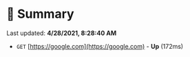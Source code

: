 # 📖 Summary
Last updated: **4/28/2021, 8:28:40 AM**

- `GET` [https://google.com](https://google.com) - **Up** (172ms)
